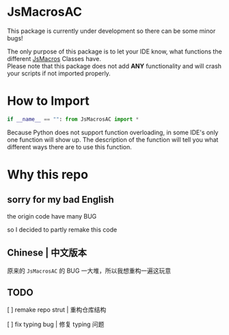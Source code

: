 # JsMacrosAC
 
This package is currently under development so there can be some minor bugs!

The only purpose of this package is to let your IDE know, what functions the different [JsMacros](https://www.curseforge.com/minecraft/mc-mods/jsmacros) Classes have.\
Please note that this package does not add **ANY** functionality and will crash your scripts if not imported properly.

# How to Import
```python
if __name__ == "": from JsMacrosAC import *
```

Because Python does not support function overloading, in some IDE's only one function will show up. The description of the function will tell you what different ways there are to use this function.


# Why this repo

## sorry for my bad English

the origin code have many BUG

so I decided to partly remake this code

## Chinese | 中文版本

原来的 `JsMacrosAC` 的 BUG 一大堆，所以我想重构一遍这玩意

## TODO

[ ] remake repo strut | 重构仓库结构

[ ] fix typing bug | 修复 typing 问题
